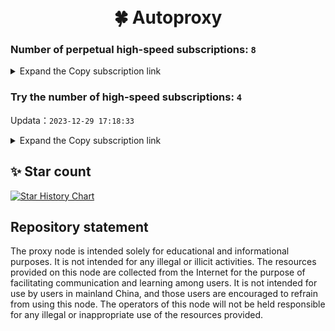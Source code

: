 <h1 align="center">
  <br>🍀 Autoproxy<br>
</h1>

### Number of perpetual high-speed subscriptions: `8`

<details>
  <summary>Expand the Copy subscription link</summary>

  
- [Multiprotocol Base64 encoding](https://raw.githubusercontent.com/rvvu/Autoproxy/main/Long_term_subscription1)
`https://raw.githubusercontent.com/rvvu/Autoproxy/main/Long_term_subscription_num`
`Total number of merge nodes: 681`

- [Multiprotocol Base64 encoding](https://raw.githubusercontent.com/rvvu/Autoproxy/main/Long_term_subscription1)
`https://raw.githubusercontent.com/rvvu/Autoproxy/main/Long_term_subscription1`
`Total number of merge nodes: 86`

- [Multiprotocol Base64 encoding](https://raw.githubusercontent.com/rvvu/Autoproxy/main/Long_term_subscription2)
`https://raw.githubusercontent.com/rvvu/Autoproxy/main/Long_term_subscription2`
`Total number of merge nodes: 86`

- [Multiprotocol Base64 encoding](https://raw.githubusercontent.com/rvvu/Autoproxy/main/Long_term_subscription3)
`https://raw.githubusercontent.com/rvvu/Autoproxy/main/Long_term_subscription3`
`Total number of merge nodes: 86`

- [Multiprotocol Base64 encoding](https://raw.githubusercontent.com/rvvu/Autoproxy/main/Long_term_subscription4)
`https://raw.githubusercontent.com/rvvu/Autoproxy/main/Long_term_subscription4`
`Total number of merge nodes: 86`

- [Multiprotocol Base64 encoding](https://raw.githubusercontent.com/rvvu/Autoproxy/main/Long_term_subscription5)
`https://raw.githubusercontent.com/rvvu/Autoproxy/main/Long_term_subscription5`
`Total number of merge nodes: 86`

- [Multiprotocol Base64 encoding](https://raw.githubusercontent.com/rvvu/Autoproxy/main/Long_term_subscription6)
`https://raw.githubusercontent.com/rvvu/Autoproxy/main/Long_term_subscription6`
`Total number of merge nodes: 86`

- [Multiprotocol Base64 encoding](https://raw.githubusercontent.com/rvvu/Autoproxy/main/Long_term_subscription7)
`https://raw.githubusercontent.com/rvvu/Autoproxy/main/Long_term_subscription7`
`Total number of merge nodes: 86`

- [Multiprotocol Base64 encoding](https://raw.githubusercontent.com/rvvu/Autoproxy/main/Long_term_subscription8)
`https://raw.githubusercontent.com/rvvu/Autoproxy/main/Long_term_subscription8`
`Total number of merge nodes: 79`

- [Clash subscription](https://raw.githubusercontent.com/rvvu/Autoproxy/main/Long_term_subscription2.yaml)
`https://raw.githubusercontent.com/rvvu/Autoproxy/main/Long_term_subscription1.yaml`


- [Clash subscription](https://raw.githubusercontent.com/rvvu/Autoproxy/main/Long_term_subscription2.yaml)
`https://raw.githubusercontent.com/rvvu/Autoproxy/main/Long_term_subscription2.yaml`


- [Clash subscription](https://raw.githubusercontent.com/rvvu/Autoproxy/main/Long_term_subscription3.yaml)
`https://raw.githubusercontent.com/rvvu/Autoproxy/main/Long_term_subscription3.yaml`
  
</details>

### Try the number of high-speed subscriptions: `4`
Updata：`2023-12-29 17:18:33`


<details>
  <summary>Expand the Copy subscription link</summary>  




























































































































































































































































































































































































































































































































































































































































































































































































































































































































































































































































































































































































































































































































































































































































































































































































































































































































































































































































































































































































































































































































































































































































































































































































































































































































































































































































































































































































































































































































































































































































































































































































































































































































































































































































































































































































































































































































































































































































































































































































































































































































































































































































































































































































































































































































































































































































































































































































































































































































































































































































































































































































































































































































































































































































































































































































































































































































































































































































































































































































































































































































































































































































































































































































































































































































































































































































































































































































































































































































































































































































































































































































































































































































































































































































































































































































































































































































































































































































































































































































































































































































































































































































































































































































































































































































































































































































































































































































































































































































































































































































































































































































































































































































































































































































































































































































































































































































































































































































































































































































































































































































































































































































































































































































































































































































































































































































































































































































































































































































































































































































































































































































































































































































































































































































































































































































































































































































































































































































































































































































































































































































































































































































































































































































































































































































































































































































































































































































































































































































































































































































































































































































































































































































































































































































































































































































































































































































































































































































































































































































































































































































































































































































































































































































































































































































































































































































































































































































































































































































































































































































































































































































































































































































































































































































































































































































































































































































































































































































































































































































































































































































































































































































































































































































































































































































































































































































































































































































































































































































































































































































































































































































































































































































































































































































































































































































































































































































































































































































































































































































































































































































































































































































































































































































































































































































































































































































































































































































































































































































































































































































































































































































































































































































































































































































































































































































































































































































































































































































































































































































































































































































































































































































































































































































































































































































































































































































































































































































































































































































































































































































































































































































































































































































































































































































































































































































































































































































































































































































































































































































































































































































































































































































































































































































































































































































































































































































































































































































































































































































































































































































































































































































































































































































































































































































































































































































































































































































































































































































































































































































































































































































































































































































































































































































































































































































































































































































































































































































































































































































































































































































































































































































































































































































































































































































































































































































































































































































































































































































































































































































































































































































































































































































































































































































































































































































































































































































































































































































































































































































































































































































































































































































































































































































































































































































































































































































































































































































































































































































































































































































































































































>Trial subscription：
`https://oss.v2rayse.com/proxies/data/2023-12-29/PrB0ewB.txt`




>Trial subscription：
`https://oss.v2rayse.com/proxies/data/2023-12-29/PrB0ewB.txt`

>Trial subscription：
`https://xn--30rs3bu7r87f.com/api/v1/client/subscribe?token=814ca417d3d93a10fe5153bb3f0d5576`



>Trial subscription：
`https://xn--30rs3bu7r87f.com/api/v1/client/subscribe?token=814ca417d3d93a10fe5153bb3f0d5576`


>Trial subscription：
`https://www.ckcloud.xyz/api/v1/client/subscribe?token=43b8eedf02405c8fdc0c9254a45de845`


>Trial subscription：
`https://www.ckcloud.xyz/api/v1/client/subscribe?token=43b8eedf02405c8fdc0c9254a45de845`



>Trial subscription：
`https://fastestcloud.xyz/api/v1/client/subscribe?token=a693b7e5eb52988d9c01a9f2fc6d7ce8`

>Trial subscription：
`https://fastestcloud.xyz/api/v1/client/subscribe?token=a693b7e5eb52988d9c01a9f2fc6d7ce8`



</details>

## ✨ Star count

[![Star History Chart](https://api.star-history.com/svg?repos=rvvu/Autoproxy&type=Date)](https://star-history.com/#rvvu/Autoproxy&Date)


## Repository statement
The proxy node is intended solely for educational and informational purposes. It is not intended for any illegal or illicit activities. The resources provided on this node are collected from the Internet for the purpose of facilitating communication and learning among users. It is not intended for use by users in mainland China, and those users are encouraged to refrain from using this node. The operators of this node will not be held responsible for any illegal or inappropriate use of the resources provided.
